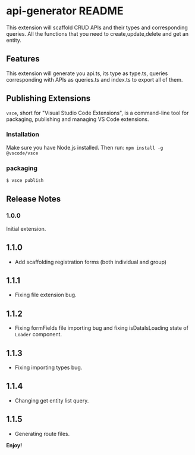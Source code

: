 # api-generator README

This extension will scaffold CRUD APIs and their types and corresponding queries.
All the functions that you need to create,update,delete and get an entity.

## Features

This extension will generate you api.ts, its type as type.ts, queries corresponding with APIs as queries.ts and index.ts to export all of them.

## Publishing Extensions

`vsce`, short for "Visual Studio Code Extensions", is a command-line tool for packaging, publishing and managing VS Code extensions.

### Installation

Make sure you have Node.js installed. Then run:
`npm install -g @vscode/vsce`

### packaging

`$ vsce publish`

## Release Notes

### 1.0.0

Initial extension.

## 1.1.0

- Add scaffolding registration forms (both individual and group)

## 1.1.1

- Fixing file extension bug.

## 1.1.2

- Fixing formFields file importing bug and fixing isDataIsLoading state of `Loader` component.

## 1.1.3

- Fixing importing types bug.

## 1.1.4

- Changing get entity list query.

## 1.1.5

- Generating route files.

**Enjoy!**
